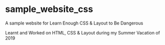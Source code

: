 # sample_website_css
A sample website for Learn Enough CSS & Layout to Be Dangerous

Learnt and Worked on HTML, CSS & Layout during my Summer Vacation of 2019
